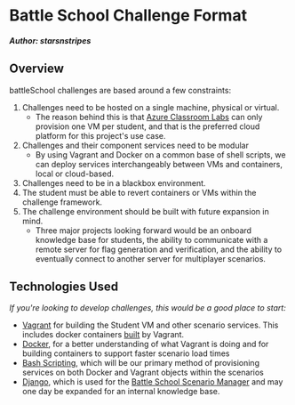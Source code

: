 # Battle School Challenge Format
##### Author: starsnstripes

## Overview

battleSchool challenges are based around a few constraints:

1. Challenges need to be hosted on a single machine, physical or virtual.
    + The reason behind this is that [Azure Classroom Labs](https://docs.microsoft.com/en-us/azure/lab-services/classroom-labs/) can only provision one VM per student, and that is the preferred cloud platform for this project's use case.
2. Challenges and their component services need to be modular
    + By using Vagrant and Docker on a common base of shell scripts, we can deploy services interchangeably between VMs and containers, local or cloud-based.
3. Challenges need to be in a blackbox environment.
4. The student must be able to revert containers or VMs within the challenge framework.
5. The challenge environment should be built with future expansion in mind.
    + Three major projects looking forward would be an onboard knowledge base for students, the ability to communicate with a remote server for flag generation and verification, and the ability to eventually connect to another server for multiplayer scenarios.

## Technologies Used
_If you're looking to develop challenges, this would be a good place to start:_

+ [Vagrant](https://www.vagrantup.com/docs) for building the Student VM and other scenario services. This includes docker containers [built](https://www.vagrantup.com/docs/providers/docker) by Vagrant.
+ [Docker](docs.docker.com), for a better understanding of what Vagrant is doing and for building containers to support faster scenario load times
+ [Bash Scripting](https://tldp.org/LDP/abs/html/), which will be our primary method of provisioning services on both Docker and Vagrant objects within the scenarios
+ [Django](https://docs.djangoproject.com/en/3.0/), which is used for the [Battle School Scenario Manager](https://github.com/stars-n-stripes/battleSchoolSM) and may one day be expanded for an internal knowledge base.
